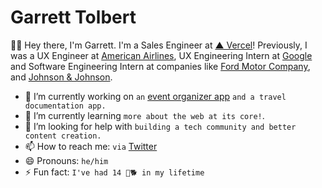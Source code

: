 # Garrett Tolbert

👋🏿 Hey there, I'm Garrett. I'm a Sales Engineer at [▲ Vercel](https://www.nextjs.org)! Previously, I was a UX Engineer at [American Airlines](https://www.aa.com/homePage.do), UX Engineering Intern at [Google](https://www.google.com/) and Software Engineering Intern at companies like [Ford Motor Company](https://www.ford.com/), and [Johnson & Johnson](https://www.jnj.com/).

- 🔭 I’m currently working on `an` [event organizer app](https://gt.codes/j4GmtmAIR8GBKAgVyjtv) `and a travel documentation app.`
- 🌱 I’m currently learning `more about the web at its core!`.
- 🤔 I’m looking for help with `building a tech community and better content creation.` 
- 📫 How to reach me: `via` [Twitter](https://twitter.com/gt_codes)
- 😄 Pronouns: `he/him`
- ⚡ Fun fact: `I've had 14 🐶🐕 in my lifetime`

